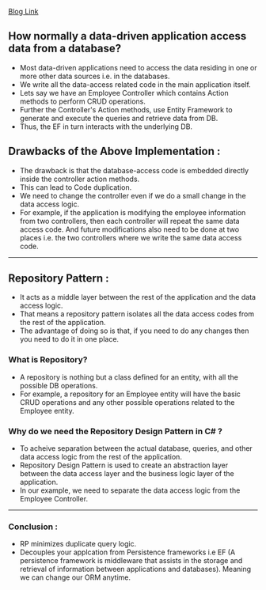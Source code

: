 [Blog Link](https://dotnettutorials.net/lesson/repository-design-pattern-csharp/)

## How normally a data-driven application access data from a database?

- Most data-driven applications need to access the data residing in one or more other data sources i.e. in the databases.
- We write all the data-access related code in the main application itself.
- Lets say we have an Employee Controller which contains Action methods to perform CRUD operations.
- Further the Controller's Action methods, use Entity Framework to generate and execute the queries and retrieve data from DB.
- Thus, the EF in turn interacts with the underlying DB.

## Drawbacks of the Above Implementation :

- The drawback is that the database-access code is embedded directly inside the controller action methods.
- This can lead to Code duplication.
- We need to change the controller even if we do a small change in the data access logic.
- For example, if the application is modifying the employee information from two controllers, then each controller will repeat the same data access code. And future modifications also need to be done at two places i.e. the two controllers where we write the same data access code.

---

## Repository Pattern :

- It acts as a middle layer between the rest of the application and the data access logic.
- That means a repository pattern isolates all the data access codes from the rest of the application.
- The advantage of doing so is that, if you need to do any changes then you need to do it in one place.

### What is Repository?

- A repository is nothing but a class defined for an entity, with all the possible DB operations. 
- For example, a repository for an Employee entity will have the basic CRUD operations and any other possible operations related to the Employee entity.

### Why do we need the Repository Design Pattern in C# ?

- To acheive separation between the actual database, queries, and other data access logic from the rest of the application.
- Repository Design Pattern is used to create an abstraction layer between the data access layer and the business logic layer of the application.
- In our example, we need to separate the data access logic from the Employee Controller. 

---

### Conclusion :

- RP minimizes duplicate query logic.
- Decouples your applcation from Persistence frameworks i.e EF (A persistence framework is middleware that assists in the storage and retrieval of information between applications and databases). Meaning we can change our ORM anytime.






